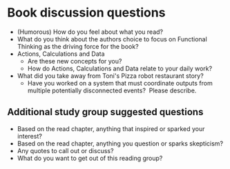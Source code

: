 # Book discussion questions #

- (Humorous) How do you feel about what you read?
- What do you think about the authors choice to focus on Functional Thinking as the driving force for the book?
- Actions, Calculations and Data
  - Are these new concepts for you?
  - How do Actions, Calculations and Data relate to your daily work?
- What did you take away from Toni's Pizza robot restaurant story?
  - Have you worked on a system that must coordinate outputs from multiple potentially disconnected events?  Please describe.

## Additional study group suggested questions ##

- Based on the read chapter, anything that inspired or sparked your interest? 
- Based on the read chapter, anything you question or sparks skepticism?
- Any quotes to call out or discuss?
- What do you want to get out of this reading group?